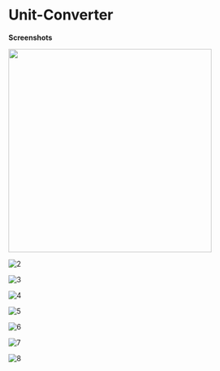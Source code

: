 # Unit-Converter

**Screenshots**

<img src="https://user-images.githubusercontent.com/96254090/189539233-e47e2230-651a-46b9-b1bc-70d4f6ca65f0.png" height="400"/>

![2](https://user-images.githubusercontent.com/96254090/189539239-41bb5be7-1f53-435c-8031-2dc067850c65.png)

![3](https://user-images.githubusercontent.com/96254090/189539252-6e8f2e9a-3db4-4e09-9e9a-b07ea7f9474b.png)

![4](https://user-images.githubusercontent.com/96254090/189539245-347c8b97-a3a5-463b-83eb-1d1cfb951e8f.png)

![5](https://user-images.githubusercontent.com/96254090/189539253-ee8b2927-a020-4b7c-be71-734f6b1dd30f.png)

![6](https://user-images.githubusercontent.com/96254090/189539259-f1cee4af-b889-4049-8759-1c7150701e55.png)

![7](https://user-images.githubusercontent.com/96254090/189539260-c1938a3f-f7de-4777-8b34-5e10ba6c5fa9.png)

![8](https://user-images.githubusercontent.com/96254090/189539267-7e47c368-a77a-4a31-baa3-46d106c289fd.png)
